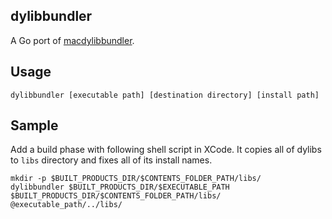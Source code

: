 dylibbundler
------------
A Go port of [macdylibbundler](https://github.com/auriamg/macdylibbundler).

## Usage
```
dylibbundler [executable path] [destination directory] [install path]
```

## Sample
Add a build phase with following shell script in XCode.
It copies all of dylibs to `libs` directory and fixes all of its install names.

```
mkdir -p $BUILT_PRODUCTS_DIR/$CONTENTS_FOLDER_PATH/libs/
dylibbundler $BUILT_PRODUCTS_DIR/$EXECUTABLE_PATH $BUILT_PRODUCTS_DIR/$CONTENTS_FOLDER_PATH/libs/ @executable_path/../libs/
```
